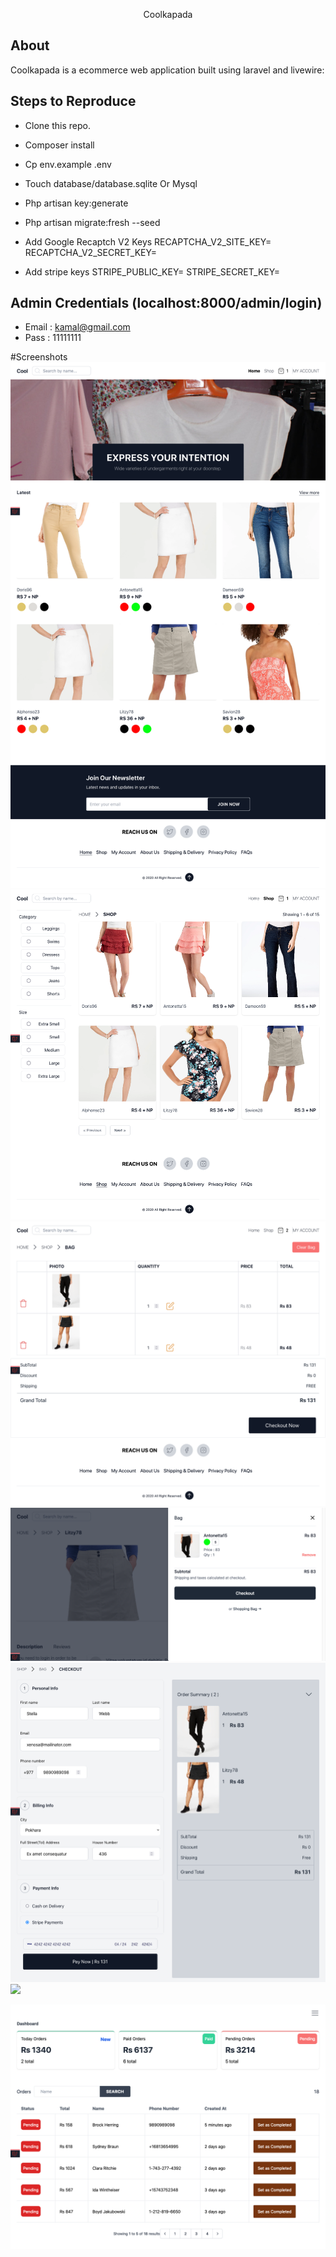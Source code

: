 <p align="center">Coolkapada</p>

## About 

Coolkapada is a ecommerce web application built using laravel and livewire:

## Steps to Reproduce

- Clone this repo.
- Composer install
- Cp env.example .env
- Touch database/database.sqlite Or Mysql
- Php artisan key:generate
- Php artisan migrate:fresh --seed
- Add Google Recaptch V2 Keys
   RECAPTCHA_V2_SITE_KEY=
   RECAPTCHA_V2_SECRET_KEY=

- Add stripe keys
STRIPE_PUBLIC_KEY=
STRIPE_SECRET_KEY=

## Admin Credentials (localhost:8000/admin/login)
- Email : kamal@gmail.com
- Pass  : 11111111

#Screenshots
![](https://raw.githubusercontent.com/soltee/coolkapada/master/public/img/Landing.png)
![](https://raw.githubusercontent.com/soltee/coolkapada/master/public/img/Shop.png)
![](https://raw.githubusercontent.com/soltee/coolkapada/master/public/img/bag.png)
![](https://raw.githubusercontent.com/soltee/coolkapada/master/public/img/bag-modal.png)
![](https://raw.githubusercontent.com/soltee/coolkapada/master/public/img/checkout.png)
![](https://raw.githubusercontent.com/soltee/coolkapada/master/public/img/thank.png)

![](https://raw.githubusercontent.com/soltee/coolkapada/master/public/img/admin-dashboard.png)
